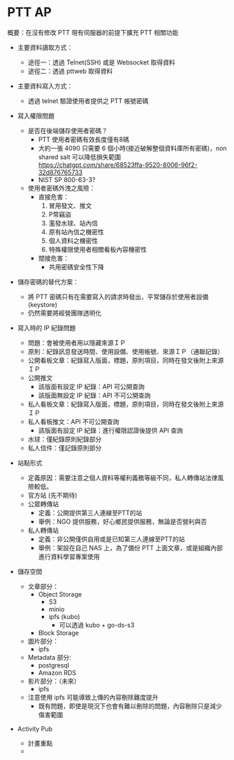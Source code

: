 # PTT AP

概要：在沒有修改 PTT 現有伺服器的前提下擴充 PTT 相關功能

* 主要資料讀取方式：
    * 途徑一：透過 Telnet(SSH) 或是 Websocket 取得資料
    * 途徑二：透過 pttweb 取得資料
    
* 主要資料寫入方式：
    * 透過 telnet 驗證使用者提供之 PTT 帳號密碼

* 寫入權限問題
    * 是否在後端儲存使用者密碼？
       * PTT 使用者密碼有效長度僅有8碼
       * 大約一張 4090 只需要 6 個小時(接近破解整個資料庫所有密碼)，non shared salt 可以降低損失範圍
        https://chatgpt.com/share/68523ffa-9520-8006-96f2-32d876765733
        * NIST SP 800-63-3?
    * 使用者密碼外洩之風險：
        * 直接危害：
            1. 冒用發文、推文
            2. P幣竊盜
            3. 濫發水球、站內信
            4. 原有站內信之機密性
            5. 個人資料之機密性
            6. 特殊權限使用者相關看板內容機密性
        * 間接危害：
            * 共用密碼安全性下降
            
* 儲存密碼的替代方案：
    * 將 PTT 密碼只有在需要寫入的請求時發出，平常儲存於使用者設備 (keystore)
    * 仍然需要將經營團隊透明化
            
* 寫入時的 IP 紀錄問題
    * 問題：會被使用者用以隱藏來源ＩＰ
    * 原則：紀錄訊息發送時間、使用設備、使用帳號、來源ＩＰ（通聯記錄）
    * 公開看板文章：紀錄寫入版面，標題，原則項目，同時在發文後附上來源ＩＰ
    * 公開推文
        * 該版面有設定 IP 紀錄：API 可公開查詢
        * 該版面無設定 IP 紀錄：API 不可公開查詢
    * 私人看板文章：紀錄寫入版面，標題，原則項目，同時在發文後附上來源ＩＰ
    * 私人看板推文：API 不可公開查詢 
        * 該版面有設定 IP 紀錄：進行權限認證後提供 API 查詢
    * 水球：僅紀錄原則紀錄部分
    * 私人信件：僅記錄原則部分

* 站點形式
    * 定義原因：需要注意之個人資料等權利義務等級不同，私人轉傳站法律風險較低。
    * 官方站 (先不期待)
    * 公眾轉傳站
        * 定義：公開提供第三人連線至PTT的站
        * 舉例：NGO 提供服務，好心鄉民提供服務，無論是否營利與否
    * 私人轉傳站
        * 定義：非公開僅供自用或是已知第三人連線至PTT的站
        * 舉例：架設在自己 NAS 上，為了備份 PTT 上面文章，或是組織內部進行資料學習專案使用

* 儲存空間
    * 文章部分：
        * Object Storage
            * S3
            * minio
            * ipfs (kubo)
                * 可以透過 kubo + go-ds-s3
        * Block Storage
    * 圖片部分：
        * ipfs
    * Metadata 部分:
        * postgresql
        * Amazon RDS
    * 影片部分：（未來）
        * ipfs
    * 注意使用 ipfs 可能導致上傳的內容刪除難度提升
        * 既有問題，即使是現況下也會有難以刪除的問題，內容刪除只是減少傷害範圍

* Activity Pub
    * 計畫重點
    * 
